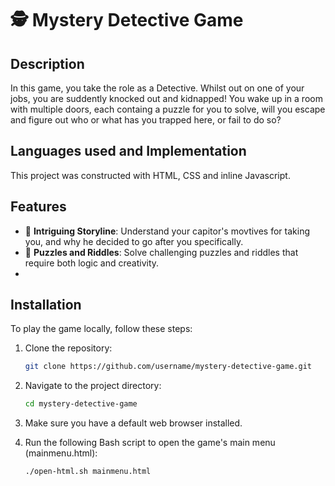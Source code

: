 # 🕵️ Mystery Detective Game

## Description
In this game, you take the role as a Detective. Whilst out on one of your jobs, you are suddently knocked out and kidnapped! You wake up in a room with multiple doors, each containg a puzzle for you to solve, will you escape and 
figure out who or what has you trapped here, or fail to do so?

## Languages used and Implementation
This project was constructed with HTML, CSS and inline Javascript. 

## Features
- 📝 **Intriguing Storyline**: Understand your capitor's movtives for taking you, and why he decided to go after you specifically.
- 🧠 **Puzzles and Riddles**: Solve challenging puzzles and riddles that require both logic and creativity.
- 
## Installation
To play the game locally, follow these steps:

1. Clone the repository:
    ```bash
    git clone https://github.com/username/mystery-detective-game.git
    ```

2. Navigate to the project directory:
    ```bash
    cd mystery-detective-game
    ```

3. Make sure you have a default web browser installed.

4. Run the following Bash script to open the game's main menu (mainmenu.html):
    ```bash
    ./open-html.sh mainmenu.html
    ```
